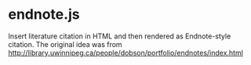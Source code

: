 endnote.js
=============
Insert literature citation in HTML and then rendered as Endnote-style citation.
The original idea was from http://library.uwinnipeg.ca/people/dobson/portfolio/endnotes/index.html
